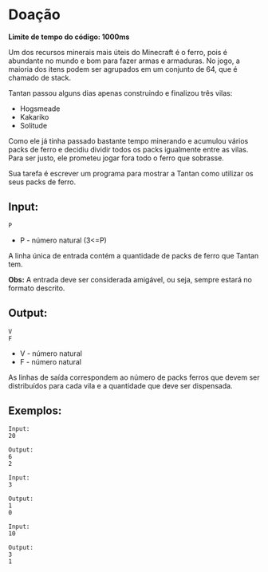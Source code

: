 # Doação

**Limite de tempo do código: 1000ms**

Um dos recursos minerais mais úteis do Minecraft é o ferro, pois é abundante no mundo e bom para fazer armas e armaduras. No jogo, a maioria dos itens podem ser agrupados em um conjunto de 64, que é chamado de stack.

Tantan passou alguns dias apenas construindo e finalizou três vilas:

- Hogsmeade
- Kakariko
- Solitude

Como ele já tinha passado bastante tempo minerando e acumulou vários packs de ferro e decidiu dividir todos os packs igualmente entre as vilas. Para ser justo, ele prometeu jogar fora todo o ferro que sobrasse.

Sua tarefa é escrever um programa para mostrar a Tantan como utilizar os seus packs de ferro.

## Input:
```P```
- P - número natural (3<=P)

A linha única de entrada contém a quantidade de packs de ferro que Tantan tem.

**Obs:** A entrada deve ser considerada amigável, ou seja, sempre estará no formato descrito.

## Output:
```
V 
F
```
- V - número natural
- F - número natural

As linhas de saída correspondem ao número de packs ferros que devem ser distribuídos para cada vila e a quantidade que deve ser dispensada.

## Exemplos:

```
Input:
20

Output:
6
2
```

```
Input:
3

Output:
1
0
```

```
Input:
10

Output:
3
1
```